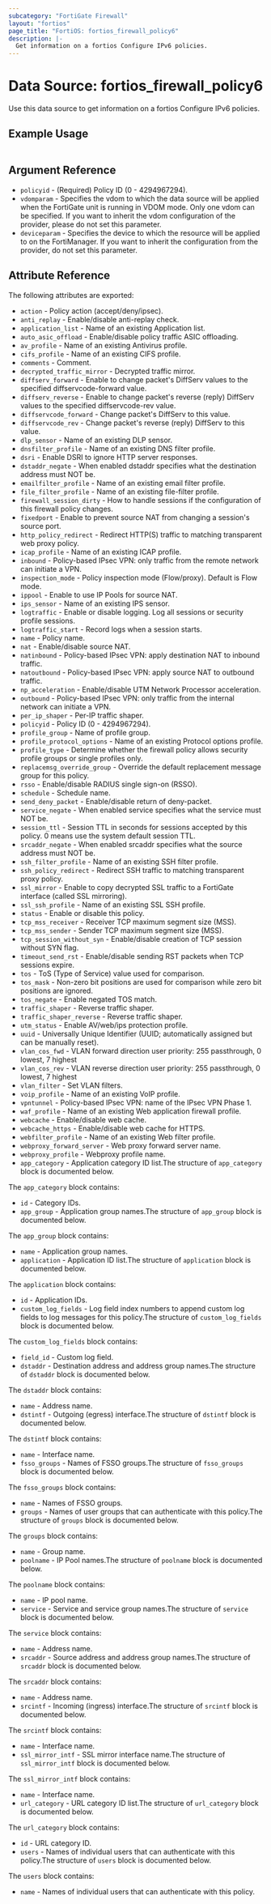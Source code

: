 ```yaml
---
subcategory: "FortiGate Firewall"
layout: "fortios"
page_title: "FortiOS: fortios_firewall_policy6"
description: |-
  Get information on a fortios Configure IPv6 policies.
---
```


# Data Source: fortios_firewall_policy6
Use this data source to get information on a fortios Configure IPv6 policies.


## Example Usage

```hcl

```

## Argument Reference

* `policyid` - (Required) Policy ID (0 - 4294967294).
* `vdomparam` - Specifies the vdom to which the data source will be applied when the FortiGate unit is running in VDOM mode. Only one vdom can be specified. If you want to inherit the vdom configuration of the provider, please do not set this parameter.
* `deviceparam` - Specifies the device to which the resource will be applied to on the FortiManager. If you want to inherit the configuration from the provider, do not set this parameter.

## Attribute Reference

The following attributes are exported:

* `action` - Policy action (accept/deny/ipsec).
* `anti_replay` - Enable/disable anti-replay check.
* `application_list` - Name of an existing Application list.
* `auto_asic_offload` - Enable/disable policy traffic ASIC offloading.
* `av_profile` - Name of an existing Antivirus profile.
* `cifs_profile` - Name of an existing CIFS profile.
* `comments` - Comment.
* `decrypted_traffic_mirror` - Decrypted traffic mirror.
* `diffserv_forward` - Enable to change packet's DiffServ values to the specified diffservcode-forward value.
* `diffserv_reverse` - Enable to change packet's reverse (reply) DiffServ values to the specified diffservcode-rev value.
* `diffservcode_forward` - Change packet's DiffServ to this value.
* `diffservcode_rev` - Change packet's reverse (reply) DiffServ to this value.
* `dlp_sensor` - Name of an existing DLP sensor.
* `dnsfilter_profile` - Name of an existing DNS filter profile.
* `dsri` - Enable DSRI to ignore HTTP server responses.
* `dstaddr_negate` - When enabled dstaddr specifies what the destination address must NOT be.
* `emailfilter_profile` - Name of an existing email filter profile.
* `file_filter_profile` - Name of an existing file-filter profile.
* `firewall_session_dirty` - How to handle sessions if the configuration of this firewall policy changes.
* `fixedport` - Enable to prevent source NAT from changing a session's source port.
* `http_policy_redirect` - Redirect HTTP(S) traffic to matching transparent web proxy policy.
* `icap_profile` - Name of an existing ICAP profile.
* `inbound` - Policy-based IPsec VPN: only traffic from the remote network can initiate a VPN.
* `inspection_mode` - Policy inspection mode (Flow/proxy). Default is Flow mode.
* `ippool` - Enable to use IP Pools for source NAT.
* `ips_sensor` - Name of an existing IPS sensor.
* `logtraffic` - Enable or disable logging. Log all sessions or security profile sessions.
* `logtraffic_start` - Record logs when a session starts.
* `name` - Policy name.
* `nat` - Enable/disable source NAT.
* `natinbound` - Policy-based IPsec VPN: apply destination NAT to inbound traffic.
* `natoutbound` - Policy-based IPsec VPN: apply source NAT to outbound traffic.
* `np_acceleration` - Enable/disable UTM Network Processor acceleration.
* `outbound` - Policy-based IPsec VPN: only traffic from the internal network can initiate a VPN.
* `per_ip_shaper` - Per-IP traffic shaper.
* `policyid` - Policy ID (0 - 4294967294).
* `profile_group` - Name of profile group.
* `profile_protocol_options` - Name of an existing Protocol options profile.
* `profile_type` - Determine whether the firewall policy allows security profile groups or single profiles only.
* `replacemsg_override_group` - Override the default replacement message group for this policy.
* `rsso` - Enable/disable RADIUS single sign-on (RSSO).
* `schedule` - Schedule name.
* `send_deny_packet` - Enable/disable return of deny-packet.
* `service_negate` - When enabled service specifies what the service must NOT be.
* `session_ttl` - Session TTL in seconds for sessions accepted by this policy. 0 means use the system default session TTL.
* `srcaddr_negate` - When enabled srcaddr specifies what the source address must NOT be.
* `ssh_filter_profile` - Name of an existing SSH filter profile.
* `ssh_policy_redirect` - Redirect SSH traffic to matching transparent proxy policy.
* `ssl_mirror` - Enable to copy decrypted SSL traffic to a FortiGate interface (called SSL mirroring).
* `ssl_ssh_profile` - Name of an existing SSL SSH profile.
* `status` - Enable or disable this policy.
* `tcp_mss_receiver` - Receiver TCP maximum segment size (MSS).
* `tcp_mss_sender` - Sender TCP maximum segment size (MSS).
* `tcp_session_without_syn` - Enable/disable creation of TCP session without SYN flag.
* `timeout_send_rst` - Enable/disable sending RST packets when TCP sessions expire.
* `tos` - ToS (Type of Service) value used for comparison.
* `tos_mask` - Non-zero bit positions are used for comparison while zero bit positions are ignored.
* `tos_negate` - Enable negated TOS match.
* `traffic_shaper` - Reverse traffic shaper.
* `traffic_shaper_reverse` - Reverse traffic shaper.
* `utm_status` - Enable AV/web/ips protection profile.
* `uuid` - Universally Unique Identifier (UUID; automatically assigned but can be manually reset).
* `vlan_cos_fwd` - VLAN forward direction user priority: 255 passthrough, 0 lowest, 7 highest
* `vlan_cos_rev` - VLAN reverse direction user priority: 255 passthrough, 0 lowest, 7 highest
* `vlan_filter` - Set VLAN filters.
* `voip_profile` - Name of an existing VoIP profile.
* `vpntunnel` - Policy-based IPsec VPN: name of the IPsec VPN Phase 1.
* `waf_profile` - Name of an existing Web application firewall profile.
* `webcache` - Enable/disable web cache.
* `webcache_https` - Enable/disable web cache for HTTPS.
* `webfilter_profile` - Name of an existing Web filter profile.
* `webproxy_forward_server` - Web proxy forward server name.
* `webproxy_profile` - Webproxy profile name.
* `app_category` - Application category ID list.The structure of `app_category` block is documented below.

The `app_category` block contains:

* `id` - Category IDs.
* `app_group` - Application group names.The structure of `app_group` block is documented below.

The `app_group` block contains:

* `name` - Application group names.
* `application` - Application ID list.The structure of `application` block is documented below.

The `application` block contains:

* `id` - Application IDs.
* `custom_log_fields` - Log field index numbers to append custom log fields to log messages for this policy.The structure of `custom_log_fields` block is documented below.

The `custom_log_fields` block contains:

* `field_id` - Custom log field.
* `dstaddr` - Destination address and address group names.The structure of `dstaddr` block is documented below.

The `dstaddr` block contains:

* `name` - Address name.
* `dstintf` - Outgoing (egress) interface.The structure of `dstintf` block is documented below.

The `dstintf` block contains:

* `name` - Interface name.
* `fsso_groups` - Names of FSSO groups.The structure of `fsso_groups` block is documented below.

The `fsso_groups` block contains:

* `name` - Names of FSSO groups.
* `groups` - Names of user groups that can authenticate with this policy.The structure of `groups` block is documented below.

The `groups` block contains:

* `name` - Group name.
* `poolname` - IP Pool names.The structure of `poolname` block is documented below.

The `poolname` block contains:

* `name` - IP pool name.
* `service` - Service and service group names.The structure of `service` block is documented below.

The `service` block contains:

* `name` - Address name.
* `srcaddr` - Source address and address group names.The structure of `srcaddr` block is documented below.

The `srcaddr` block contains:

* `name` - Address name.
* `srcintf` - Incoming (ingress) interface.The structure of `srcintf` block is documented below.

The `srcintf` block contains:

* `name` - Interface name.
* `ssl_mirror_intf` - SSL mirror interface name.The structure of `ssl_mirror_intf` block is documented below.

The `ssl_mirror_intf` block contains:

* `name` - Interface name.
* `url_category` - URL category ID list.The structure of `url_category` block is documented below.

The `url_category` block contains:

* `id` - URL category ID.
* `users` - Names of individual users that can authenticate with this policy.The structure of `users` block is documented below.

The `users` block contains:

* `name` - Names of individual users that can authenticate with this policy.
